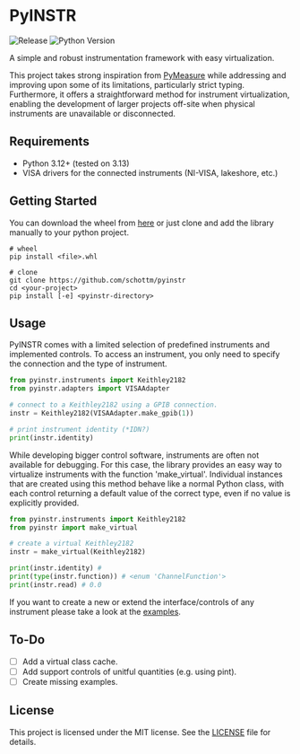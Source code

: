 # PyINSTR

![Release](https://img.shields.io/github/v/release/schottm/pyinstr)
![Python Version](https://img.shields.io/badge/python-3.12+-blue.svg)

A simple and robust instrumentation framework with easy virtualization.

This project takes strong inspiration from [PyMeasure](https://github.com/pymeasure/pymeasure) while addressing and improving upon some of its limitations, particularly strict typing.
Furthermore, it offers a straightforward method for instrument virtualization, enabling the development of larger projects off-site when physical instruments are unavailable or disconnected.

## Requirements

- Python 3.12+ (tested on 3.13)
- VISA drivers for the connected instruments (NI-VISA, lakeshore, etc.)

## Getting Started

You can download the wheel from [here](https://github.com/schottm/pyinstr/releases/latest) or just clone and add the library manually to your python project. 

```shell
# wheel
pip install <file>.whl

# clone
git clone https://github.com/schottm/pyinstr
cd <your-project>
pip install [-e] <pyinstr-directory>
```

## Usage

PyINSTR comes with a limited selection of predefined instruments and implemented controls.
To access an instrument, you only need to specify the connection and the type of instrument.

```python
from pyinstr.instruments import Keithley2182
from pyinstr.adapters import VISAAdapter

# connect to a Keithley2182 using a GPIB connection.
instr = Keithley2182(VISAAdapter.make_gpib(1))

# print instrument identity (*IDN?)
print(instr.identity)
```

While developing bigger control software, instruments are often not available for debugging. For this case, the library provides an easy way to virtualize instruments with the function 'make_virtual'. Individual instances that are created using this method behave like a normal Python class, with each control returning a default value of the correct type, even if no value is explicitly provided.

```python
from pyinstr.instruments import Keithley2182
from pyinstr import make_virtual

# create a virtual Keithley2182
instr = make_virtual(Keithley2182)

print(instr.identity) # 
print(type(instr.function)) # <enum 'ChannelFunction'>
print(instr.read) # 0.0
```

If you want to create a new or extend the interface/controls of any instrument please take a look at the [examples](examples).

## To-Do

- [ ] Add a virtual class cache.
- [ ] Add support controls of unitful quantities (e.g. using pint). 
- [ ] Create missing examples.

## License

This project is licensed under the MIT license. See the [LICENSE](LICENSE) file for details.
